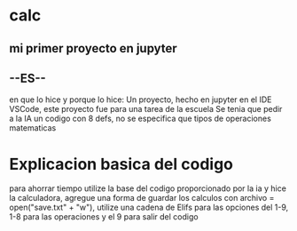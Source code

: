 # calc
## mi primer proyecto en jupyter

## --ES--
en que lo hice y porque lo hice:
Un proyecto, hecho en jupyter en el IDE VSCode, este proyecto fue para una tarea de la escuela
Se tenia que pedir a la IA un codigo con 8 defs, no se especifica que tipos de operaciones matematicas

# Explicacion basica del codigo
para ahorrar tiempo utilize la base del codigo proporcionado por la ia y hice la calculadora, agregue una forma de guardar los calculos 
con archivo = open("save.txt" + "w"), utilize una cadena de Elifs para las opciones del 1-9, 1-8 para las operaciones y el 9 para salir del codigo
